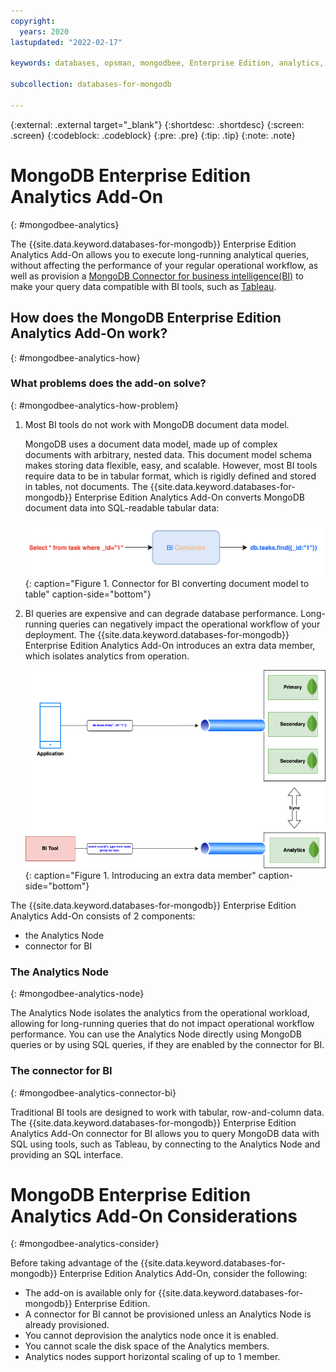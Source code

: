 ```yaml
---
copyright:
  years: 2020
lastupdated: "2022-02-17"

keywords: databases, opsman, mongodbee, Enterprise Edition, analytics, bi connector

subcollection: databases-for-mongodb

---
```


{:external: .external target="_blank"}
{:shortdesc: .shortdesc}
{:screen: .screen}
{:codeblock: .codeblock}
{:pre: .pre}
{:tip: .tip}
{:note: .note}

# MongoDB Enterprise Edition Analytics Add-On
{: #mongodbee-analytics}

The {{site.data.keyword.databases-for-mongodb}} Enterprise Edition Analytics Add-On allows you to execute long-running analytical queries, without affecting the performance of your regular operational workflow, as well as provision a [MongoDB Connector for business intelligence(BI)](https://docs.mongodb.com/bi-connector/current/) to make your query data compatible with BI tools, such as [Tableau](https://www.tableau.com/).

## How does the MongoDB Enterprise Edition Analytics Add-On work?
{: #mongodbee-analytics-how}

### What problems does the add-on solve?
{: #mongodbee-analytics-how-problem}

1. Most BI tools do not work with MongoDB document data model. 

    MongoDB uses a document data model, made up of complex documents with arbitrary, nested data. This document model schema makes storing data flexible, easy, and scalable. However, most BI tools require data to be in tabular format, which is rigidly defined and stored in tables, not documents. The {{site.data.keyword.databases-for-mongodb}} Enterprise Edition Analytics Add-On converts MongoDB document data into SQL-readable tabular data:

    ![Connector for BI converting document model to table](images/bi-connector-model.png){: caption="Figure 1. Connector for BI converting document model to table" caption-side="bottom"}

1. BI queries are expensive and can degrade database performance. 
    Long-running queries can negatively impact the operational workflow of your deployment. The {{site.data.keyword.databases-for-mongodb}} Enterprise Edition Analytics Add-On introduces an extra data member, which isolates analytics from operation.

    ![Introducing an extra data member](images/bi-connector-extra-data-member.png){: caption="Figure 1. Introducing an extra data member" caption-side="bottom"}
    

The {{site.data.keyword.databases-for-mongodb}} Enterprise Edition Analytics Add-On consists of 2 components:
- the Analytics Node
- connector for BI

### The Analytics Node
{: #mongodbee-analytics-node}

The Analytics Node isolates the analytics from the operational workload, allowing for long-running queries that do not impact operational workflow performance. You can use the Analytics Node directly using MongoDB queries or by using SQL queries, if they are enabled by the connector for BI.

### The connector for BI
{: #mongodbee-analytics-connector-bi}

Traditional BI tools are designed to work with tabular, row-and-column data. The {{site.data.keyword.databases-for-mongodb}} Enterprise Edition Analytics Add-On connector for BI allows you to query MongoDB data with SQL using tools, such as Tableau, by connecting to the Analytics Node and providing an SQL interface.

# MongoDB Enterprise Edition Analytics Add-On Considerations
{: #mongodbee-analytics-consider}

Before taking advantage of the {{site.data.keyword.databases-for-mongodb}} Enterprise Edition Analytics Add-On, consider the following:

- The add-on is available only for {{site.data.keyword.databases-for-mongodb}} Enterprise Edition.
- A connector for BI cannot be provisioned unless an Analytics Node is already provisioned.
- You cannot deprovision the analytics node once it is enabled.
- You cannot scale the disk space of the Analytics members.
- Analytics nodes support horizontal scaling of up to 1 member.
